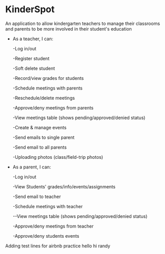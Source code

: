 # KinderSpot
An application to allow kindergarten teachers to manage their classrooms and parents to be more involved in their student's education
 
 * As a teacher, I can:

 	-Log in/out

 	-Register student

 	-Soft delete student

 	-Record/view grades for students

 	-Schedule meetings with parents

 	-Reschedule/delete meetings

 	-Approve/deny meetings from parents

 	-View meetings table (shows pending/approved/denied status)

 	-Create & manage events

 	-Send emails to single parent

 	-Send email to all parents

 	-Uploading photos (class/field-trip photos)
 	
 * As a parent, I can:

 	-Log in/out

 	-View Students' grades/info/events/assignments

 	-Send email to teacher

 	-Schedule meetings with teacher

 	--View meetings table (shows pending/approved/denied status)

 	-Approve/deny meetings from teacher

 	-Approve/deny students events
  
  
  Adding test lines
  for airbnb practice
  hello 
  hi
  randy
